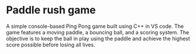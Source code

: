 # Paddle rush game
A simple console-based Ping Pong game built using C++ in VS code. The game features a moving paddle, a bouncing ball, and a scoring system. The objective is to keep the ball in play using the paddle and achieve the highest score possible before losing all lives.
